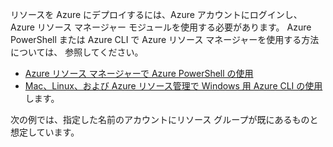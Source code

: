 リソースを Azure にデプロイするには、Azure アカウントにログインし、Azure リソース マネージャー モジュールを使用する必要があります。 Azure PowerShell または Azure CLI で Azure リソース マネージャーを使用する方法については、 
参照してください。

- [Azure リソース マネージャーで Azure PowerShell の使用](powershell-azure-resource-manager.md)
- [Mac、Linux、および Azure リソース管理で Windows 用 Azure CLI の使用](../articles/virtual-machines/xplat-cli-azure-resource-manager.md)します。

次の例では、指定した名前のアカウントにリソース グループが既にあるものと想定しています。





